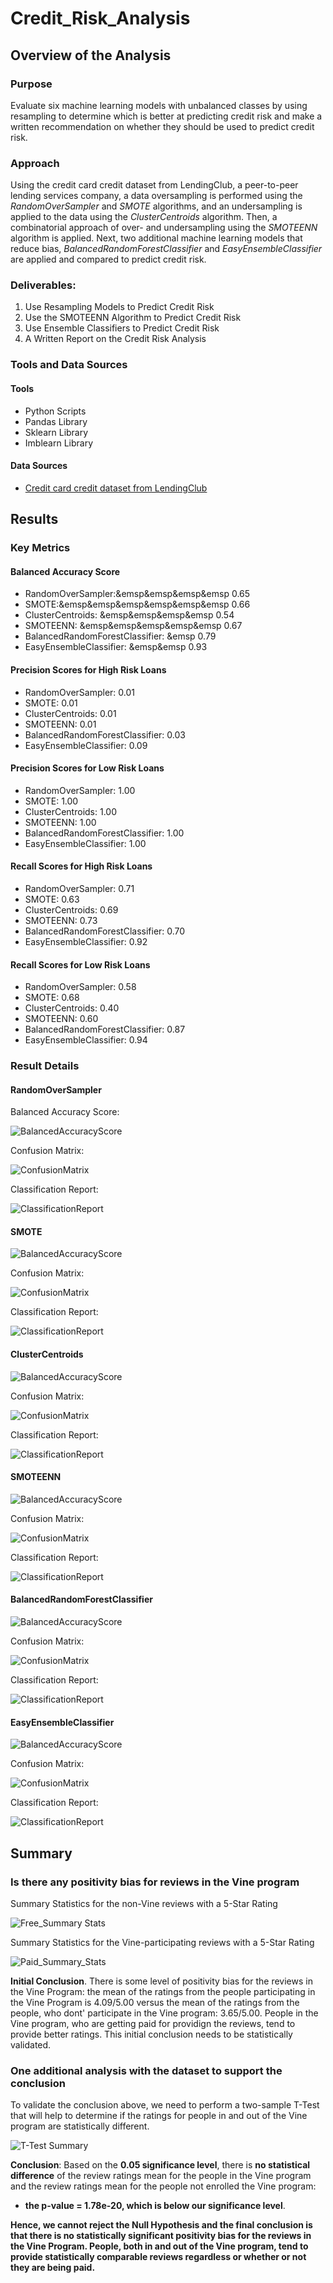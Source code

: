 # Credit_Risk_Analysis

## Overview of the Analysis

### Purpose

Evaluate six machine learning models with unbalanced classes by using resampling to determine which is better at predicting credit risk and make a written recommendation on whether they should be used to predict credit risk.  

### Approach

Using the credit card credit dataset from LendingClub, a peer-to-peer lending services company, a data oversampling is performed using the *RandomOverSampler* and *SMOTE* algorithms, and an undersampling is applied to the data using the *ClusterCentroids* algorithm. Then, a combinatorial approach of over- and undersampling using the *SMOTEENN* algorithm is applied. Next, two additional machine learning models that reduce bias, *BalancedRandomForestClassifier* and *EasyEnsembleClassifier* are applied and compared to predict credit risk.  

### Deliverables: 

1. Use Resampling Models to Predict Credit Risk
2. Use the SMOTEENN Algorithm to Predict Credit Risk
3. Use Ensemble Classifiers to Predict Credit Risk
4. A Written Report on the Credit Risk Analysis 

### Tools and Data Sources

#### Tools

- Python Scripts
- Pandas Library
- Sklearn Library
- Imblearn Library

#### Data Sources

- [Credit card credit dataset from LendingClub](https://2u-data-curriculum-team.s3.amazonaws.com/dataviz-online/module_17/Module-17-Challenge-Resources.zip)

## Results

### Key Metrics

#### Balanced Accuracy Score 

- RandomOverSampler:&emsp&emsp&emsp&emsp 0.65
- SMOTE:&emsp&emsp&emsp&emsp&emsp&emsp 0.66
- ClusterCentroids: &emsp&emsp&emsp&emsp 0.54
- SMOTEENN: &emsp&emsp&emsp&emsp&emsp 0.67
- BalancedRandomForestClassifier: &emsp 0.79
- EasyEnsembleClassifier: &emsp&emsp 0.93

#### Precision Scores for High Risk Loans

- RandomOverSampler:                0.01
- SMOTE:                            0.01
- ClusterCentroids:                 0.01
- SMOTEENN:                         0.01
- BalancedRandomForestClassifier:   0.03
- EasyEnsembleClassifier:           0.09

#### Precision Scores for Low Risk Loans

- RandomOverSampler:                1.00
- SMOTE:                            1.00
- ClusterCentroids:                 1.00
- SMOTEENN:                         1.00
- BalancedRandomForestClassifier:   1.00
- EasyEnsembleClassifier:           1.00

#### Recall Scores for High Risk Loans

- RandomOverSampler:                0.71
- SMOTE:                            0.63
- ClusterCentroids:                 0.69
- SMOTEENN:                         0.73
- BalancedRandomForestClassifier:   0.70
- EasyEnsembleClassifier:           0.92

#### Recall Scores for Low Risk Loans

- RandomOverSampler:                0.58
- SMOTE:                            0.68
- ClusterCentroids:                 0.40
- SMOTEENN:                         0.60
- BalancedRandomForestClassifier:   0.87
- EasyEnsembleClassifier:           0.94

### Result Details

#### RandomOverSampler

Balanced Accuracy Score:

![BalancedAccuracyScore](/Resources/Random_Over_Sampler_Balanced_Accuracy_Score.png)

Confusion Matrix:

![ConfusionMatrix](/Resources/Random_Over_Sampler_Confusion_Matrix.png)

Classification Report:

![ClassificationReport](/Resources/Random_Over_Sampler_Classification_Report.png)

#### SMOTE

![BalancedAccuracyScore](/Resources/SMOTE_Balanced_Accuracy_Score.png)

Confusion Matrix:

![ConfusionMatrix](/Resources/SMOTE_Confusion_Matrix.png)

Classification Report:

![ClassificationReport](/Resources/SMOTE_Classification_Report.png)

#### ClusterCentroids

![BalancedAccuracyScore](/Resources/Cluster_Centroids_Balanced_Accuracy_Score.png)

Confusion Matrix:

![ConfusionMatrix](/Resources/Cluster_Centroids_Confusion_Matrix.png)

Classification Report:

![ClassificationReport](/Resources/Cluster_Centroids_Classification_Report.png)

#### SMOTEENN

![BalancedAccuracyScore](/Resources/SMOTEENN_Balanced_Accuracy_Score.png)

Confusion Matrix:

![ConfusionMatrix](/Resources/SMOTEENN_Confusion_Matrix.png)

Classification Report:

![ClassificationReport](/Resources/SMOTEENN_Classification_Report.png)

#### BalancedRandomForestClassifier

![BalancedAccuracyScore](/Resources/Ensemble_Balanced_Accuracy_Score.png)

Confusion Matrix:

![ConfusionMatrix](/Resources/Ensemble_Confusion_Matrix.png)

Classification Report:

![ClassificationReport](/Resources/Ensemble_Classification_Report.png)

#### EasyEnsembleClassifier

![BalancedAccuracyScore](/Resources/Easy_Ensemble_Balanced_Accuracy_Score.png)

Confusion Matrix:

![ConfusionMatrix](/Resources/Easy_Ensemble_Confusion_Matrix.png)

Classification Report:

![ClassificationReport](/Resources/Easy_Ensemble_Classification_Report.png)

## Summary

### Is there any positivity bias for reviews in the Vine program

Summary Statistics for the non-Vine reviews with a 5-Star Rating

![Free_Summary Stats](/Resources/free_summary_stats.png)

Summary Statistics for the Vine-participating reviews with a 5-Star Rating

![Paid_Summary_Stats](/Resources/paid_summary_stats.png)

**Initial Conclusion**. There is some level of positivity bias for the reviews in the Vine Program:  the mean of the ratings from the people participating in the Vine Program is 4.09/5.00 versus the mean of the ratings from the people, who dont' participate in the Vine program: 3.65/5.00. People in the Vine program, who are getting paid for providign the reviews, tend to provide better ratings. This initial conclusion needs to be statistically validated.

### One additional analysis with the dataset to support the conclusion

To validate the conclusion above, we need to perform a two-sample T-Test that will help to determine if the ratings for people in and out of the Vine program are statistically different. 

![T-Test Summary](/Resources/2-sample-t-test.png)

**Conclusion**: Based on the **0.05 significance level**, there is **no statistical difference** of the review ratings mean for the people in the Vine program and the review ratings mean for the people not enrolled the Vine program: 

- **the p-value = 1.78e-20, which is below our significance level**.

**Hence, we cannot reject the Null Hypothesis and the final conclusion is that there is no statistically significant positivity bias for the reviews in the Vine Program. People, both in and out of the Vine program, tend to provide statistically comparable reviews regardless or whether or not they are being paid.**


